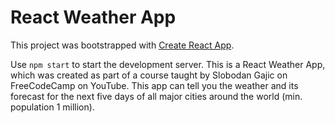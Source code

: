 # React Weather App

This project was bootstrapped with [Create React App](https://github.com/facebook/create-react-app).

Use `npm start` to start the development server. This is a React Weather App, which was created as part of a course taught by Slobodan Gajic on FreeCodeCamp on YouTube. 
This app can tell you the weather and its forecast for the next five days of all major cities around the world (min. population 1 million). 


